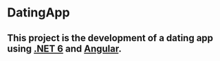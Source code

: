 # DatingApp

## This project is the development of a dating app using [.NET 6](https://dotnet.microsoft.com/en-us/download/dotnet/6.0) and [Angular](https://angular.io/).
